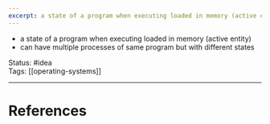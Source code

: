 ```yaml
---
excerpt: a state of a program when executing loaded in memory (active entity)
---
```

- a state of a program when executing loaded in memory (active entity)
- can have multiple processes of same program but with different states

Status: #idea  
Tags: [[operating-systems]]  

---
# References